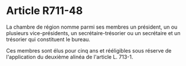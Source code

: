 # Article R711-48

La chambre de région nomme parmi ses membres un président, un ou plusieurs vice-présidents, un secrétaire-trésorier ou un secrétaire et un trésorier qui constituent le bureau.

Ces membres sont élus pour cinq ans et rééligibles sous réserve de l'application du deuxième alinéa de l'article L. 713-1.
